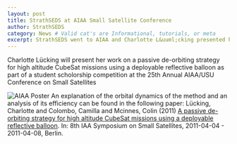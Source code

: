 ```yaml
---
layout: post
title: StrathSEDS at AIAA Small Satellite Conference
author: StrathSEDS
category: News # Valid cat's are Informational, tutorials, or meta
excerpt: StrathSEDS went to AIAA and Charlotte L&uuml;cking presented her work on a passive de-orbiting
---
```


Charlotte L&uuml;cking will present her work on a passive de-orbiting strategy for high altitude CubeSat missions using a deployable reflective balloon as part of a student scholorship competition at the 25th Annual AIAA/USU Conference on Small Satellites

![AIAA Poster][AIAA-Poster]
An explanation of the orbital dynamics of the method and an analysis of its efficiency can be found in the following paper: L&uuml;cking, Charlotte and Colombo, Camilla and Mcinnes, Colin (2011) [A passive de-orbiting strategy for high altitude CubeSat missions using a deployable reflective balloon][AIAA-paper]. In: 8th IAA Symposium on Small Satellites, 2011-04-04 - 2011-04-08, Berlin.

[AIAA-paper]: http://strathprints.strath.ac.uk/41233/
[AIAA-Poster]: {{site.statisurl}}/images/posts/conference_poster.jpg "AIAA Small Satellites poster"